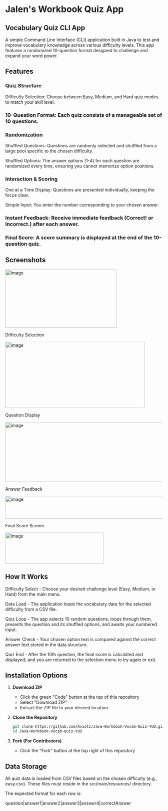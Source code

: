 # Jalen's Workbook Quiz App

## Vocabulary Quiz CLI App 
A simple Command Line Interface (CLI) application built in Java to test and improve vocabulary knowledge across various difficulty levels. This app features a randomized 10-question format designed to challenge and expand your word power.

## Features
### Quiz Structure
Difficulty Selection: Choose between Easy, Medium, and Hard quiz modes to match your skill level.

### 10-Question Format: Each quiz consists of a manageable set of 10 questions.

### Randomization
Shuffled Questions: Questions are randomly selected and shuffled from a large pool specific to the chosen difficulty.

Shuffled Options: The answer options (1-4) for each question are randomized every time, ensuring you cannot memorize option positions.

### Interaction & Scoring
One at a Time Display: Questions are presented individually, keeping the focus clear.

Simple Input: You enter the number corresponding to your chosen answer.

### Instant Feedback: Receive immediate feedback (Correct! or Incorrect.) after each answer.

### Final Score: A score summary is displayed at the end of the 10-question quiz.

## Screenshots

<img width="357" height="186" alt="image" src="https://github.com/user-attachments/assets/fb063938-ca1c-41ee-9197-8101be7a6aaf" />


Difficulty Selection

<img width="446" height="211" alt="image" src="https://github.com/user-attachments/assets/a5557159-f76f-4ba3-88bf-74fc9ef180ef" />


Question Display

<img width="885" height="191" alt="image" src="https://github.com/user-attachments/assets/6317d05b-1972-4751-b5a9-bb7b2d823c20" />


Answer Feedback

<img width="649" height="72" alt="image" src="https://github.com/user-attachments/assets/f647a94a-ac62-4a92-8eb6-ee807d88f5e4" />


Final Score Screen

<img width="315" height="99" alt="image" src="https://github.com/user-attachments/assets/326b6872-d834-4410-96ec-63d492df2b19" />


## How It Works

Difficulty Select - Choose your desired challenge level (Easy, Medium, or Hard) from the main menu.

Data Load - The application loads the vocabulary data for the selected difficulty from a CSV file.

Quiz Loop - The app selects 10 random questions, loops through them, presents the question and its shuffled options, and awaits your numbered input.

Answer Check - Your chosen option text is compared against the correct answer text stored in the data structure.

Quiz End - After the 10th question, the final score is calculated and displayed, and you are returned to the selection menu to try again or exit.

## Installation Options

1. **Download ZIP**
   - Click the green "Code" button at the top of this repository
   - Select "Download ZIP"
   - Extract the ZIP file to your desired location

2. **Clone the Repository**
   ```bash
   git clone https://github.com/Avioti/Java-Workbook-Vocab-Quiz-YUU.git
   cd Java-Workbook-Vocab-Quiz-YUU
   ```

3. **Fork (For Contributors)**
   - Click the "Fork" button at the top right of this repository
 

## Data Storage
All quiz data is loaded from CSV files based on the chosen difficulty (e.g., easy.csv). These files must reside in the src/main/resources/ directory.

The expected format for each row is:

question|answer1|answer2|answer3|answer4|correctAnswer
